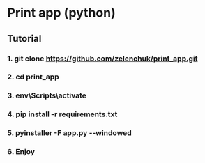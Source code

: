 # Print app (python)


## Tutorial

### 1. git clone https://github.com/zelenchuk/print_app.git

### 2. cd print_app

### 3. env\Scripts\activate

### 4. pip install -r requirements.txt

### 5. pyinstaller -F app.py --windowed

### 6. Enjoy
